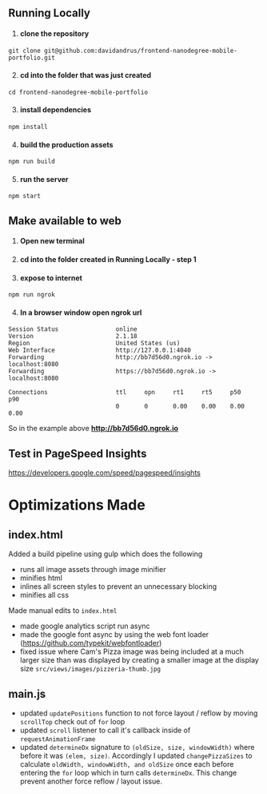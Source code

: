 ## Running Locally

1. #### clone the repository
`git clone git@github.com:davidandrus/frontend-nanodegree-mobile-portfolio.git`

2. #### cd into the folder that was just created
`cd frontend-nanodegree-mobile-portfolio`

3. #### install dependencies
`npm install`

4. #### build the production assets
`npm run build`

5. #### run the server
`npm start`

## Make available to web

1. #### Open new terminal
2. #### cd into the folder created in Running Locally - step 1

3. #### expose to internet
`npm run ngrok`

4. #### In a browser window open ngrok url

  ```
  Session Status                online
  Version                       2.1.18
  Region                        United States (us)
  Web Interface                 http://127.0.0.1:4040
  Forwarding                    http://bb7d56d0.ngrok.io -> localhost:8080
  Forwarding                    https://bb7d56d0.ngrok.io -> localhost:8080

  Connections                   ttl     opn     rt1     rt5     p50     p90
                                0       0       0.00    0.00    0.00    0.00
  ```
So in the example above **http://bb7d56d0.ngrok.io**

## Test in PageSpeed Insights
https://developers.google.com/speed/pagespeed/insights

# Optimizations Made

## index.html

Added a build pipeline using gulp which does the following
* runs all image assets through image minifier
* minifies html
* inlines all screen styles to prevent an unnecessary blocking
* minifies all css

Made manual edits to `index.html`
* made google analytics script run async
* made the google font async by using the web font loader (https://github.com/typekit/webfontloader)
* fixed issue where Cam's Pizza image was being included at a much larger size than was displayed by creating a smaller image at the display size `src/views/images/pizzeria-thumb.jpg`

## main.js

* updated `updatePositions` function to not force layout / reflow by moving `scrollTop` check out of `for` loop
* updated `scroll` listener to call it's callback inside of `requestAnimationFrame`
* updated `determineDx` signature to `(oldSize, size, windowWidth)` where before it was `(elem, size)`. Accordingly I updated `changePizzaSizes` to calculate `oldWidth, windowWidth, and oldSize` once each before entering the `for` loop which in turn calls `determineDx`. This change prevent another force reflow / layout issue.
